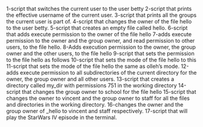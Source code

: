 1-script that switches the current user to the user betty
2-script that prints the effective username of the current user.
3-script that prints all the groups the current user is part of.
4-script that changes the owner of the file hello to the user betty.
5-script that creates an empty file called hello.
6-script that adds execute permission to the owner of the file hello
7-adds execute permission to the owner and the group owner, and read permission to other users, to the file hello.
8-Adds execution permission to the owner, the group owner and the other users, to the file hello
9-script that sets the permission to the file hello as follows
10-script that sets the mode of the file hello to this
11-script that sets the mode of the file hello the same as olleh’s mode.
12-adds execute permission to all subdirectories of the current directory
for the owner, the group owner and all other users.
13-script that creates a directory called my_dir with permissions 751 in the working directory
14-script that changes the group owner to school for the file hello
15-script that changes the owner to vincent and the group owner
to staff for all the files and directories in the working directory.
16-changes the owner and the group owner of _hello to vincent and staff respectively.
17-script that will play the StarWars IV episode in the terminal.
